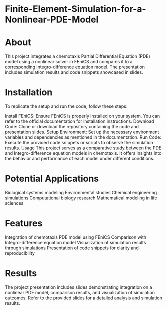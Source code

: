 # Finite-Element-Simulation-for-a-Nonlinear-PDE-Model

# About
This project integrates a chemotaxis Partial Differential Equation (PDE) model using a nonlinear solver in FEniCS and compares it to a corresponding Integro-difference equation model. The presentation includes simulation results and code snippets showcased in slides.

# Installation
To replicate the setup and run the code, follow these steps:

Install FEniCS: Ensure FEniCS is properly installed on your system. You can refer to the official documentation for installation instructions.
Download Code: Clone or download the repository containing the code and presentation slides.
Setup Environment: Set up the necessary environment variables and dependencies as mentioned in the documentation.
Run Code: Execute the provided code snippets or scripts to observe the simulation results.
Usage
This project serves as a comparative study between the PDE and Integro-difference equation models in chemotaxis. It offers insights into the behavior and performance of each model under different conditions.

# Potential Applications
Biological systems modeling
Environmental studies
Chemical engineering simulations
Computational biology research
Mathematical modeling in life sciences

# Features
Integration of chemotaxis PDE model using FEniCS
Comparison with Integro-difference equation model
Visualization of simulation results through simulations
Presentation of code snippets for clarity and reproducibility

# Results
The project presentation includes slides demonstrating integration on a nonlinear PDE model, comparison results, and visualization of simulation outcomes. Refer to the provided slides for a detailed analysis and simulation results.
